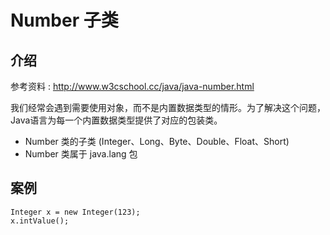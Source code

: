 # Number 子类

## 介绍

参考资料 : http://www.w3cschool.cc/java/java-number.html

我们经常会遇到需要使用对象，而不是内置数据类型的情形。为了解决这个问题，Java语言为每一个内置数据类型提供了对应的包装类。

- Number 类的子类 (Integer、Long、Byte、Double、Float、Short)
- Number 类属于 java.lang 包

## 案例

```
Integer x = new Integer(123);
x.intValue();

```
